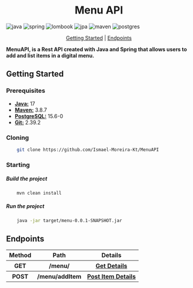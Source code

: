 [Java__badge]:https://img.shields.io/badge/Java-ED8B00?style=for-the-badge&logo=java&logoColor=white
[Spring__badge]:https://img.shields.io/badge/Spring-6DB33F?style=for-the-badge&logo=spring&logoColor=white
[Maven__badge]:https://img.shields.io/badge/Maven-C71A36?style=for-the-badge&logo=apache-maven&logoColor=white
[PostgreSQL__badge]:https://img.shields.io/badge/PostgreSQL-4169E1?style=for-the-badge&logo=postgresql&logoColor=white
[Lombok__badge]:https://img.shields.io/badge/Lombok-6DB33F?style=for-the-badge&logo=lombok&logoColor=white
[JPA__badge]:https://img.shields.io/badge/JPA-007396?style=for-the-badge&logo=java&logoColor=white



<h1 align="center">Menu API</h1>

![java][Java__badge]
![spring][Spring__badge]
![lombook][Lombok__badge]
![jpa][JPA__badge]
![maven][Maven__badge]
![postgres][PostgreSQL__badge]


<p align="center">
    <a href="#started">Getting Started</a> |
    <a href="#routes">Endpoints</a>
</p>


<b>MenuAPI, is a Rest API created with Java and Spring that allows users to add and list items in a digital menu.</b>

<h2 id="started">Getting Started</h2>
<h3>Prerequisites</h3>
<ul>
    <li><b><a href="https://www.oracle.com/java/technologies/downloads/">Java:</a></b> 17</li>
    <li><b><a href="https://maven.apache.org/download.cgi">Maven:</a></b> 3.8.7</li>
    <li><b><a href="https://www.postgresql.org/download/">PostgreSQL:</a></b> 15.6-0</li>
    <li><b><a href="https://www.git-scm.com/downloads">Git:</a></b> 2.39.2</li>
</ul>


<h3>Cloning</h3>

```bash
    git clone https://github.com/Ismael-Moreira-Kt/MenuAPI
```

<h3>Starting</h3>

<h5>Build the project</h5>

```bash
    mvn clean install
```

<h5>Run the project</h5>

```bash
    java -jar target/menu-0.0.1-SNAPSHOT.jar
```


<h2 id="routes">Endpoints</h2>

<table align="center">
    <tr>
        <th>Method</th>
        <th>Path</th>
        <th>Details</th>
    </tr>
    <tr>
        <th>GET</th>
        <th>/menu/</th>
        <th><a href="GET">Get Details</a></th>
    </tr>
    <tr>
        <th>POST</th>
        <th>/menu/addItem</th>
        <th><a href="POST">Post Item Details</a></th>
    </tr>
</table>

